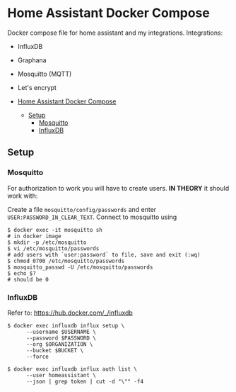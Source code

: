 # Home Assistant Docker Compose

Docker compose file for home assistant and my integrations. Integrations:
- InfluxDB
- Graphana
- Mosquitto (MQTT)
- Let's encrypt

- [Home Assistant Docker Compose](#home-assistant-docker-compose)
  - [Setup](#setup)
    - [Mosquitto](#mosquitto)
    - [InfluxDB](#influxdb)

## Setup

### Mosquitto

For authorization to work you will have to create users. **IN THEORY** it should work with:

Create a file `mosquitto/config/passwords` and enter `USER:PASSWORD_IN_CLEAR_TEXT`. Connect to mosquitto using
```shell
$ docker exec -it mosquitto sh
# in docker image
$ mkdir -p /etc/mosquitto
$ vi /etc/mosquitto/passwords
# add users with `user:password` to file, save and exit (:wq)
$ chmod 0700 /etc/mosquitto/passwords
$ mosquitto_passwd -U /etc/mosquitto/passwords
$ echo $?
# should be 0
```

### InfluxDB

Refer to: https://hub.docker.com/_/influxdb

```shell
$ docker exec influxdb influx setup \
      --username $USERNAME \
      --password $PASSWORD \
      --org $ORGANIZATION \
      --bucket $BUCKET \
      --force

$ docker exec influxdb influx auth list \
      --user homeassistant \
      --json | grep token | cut -d "\"" -f4
```

